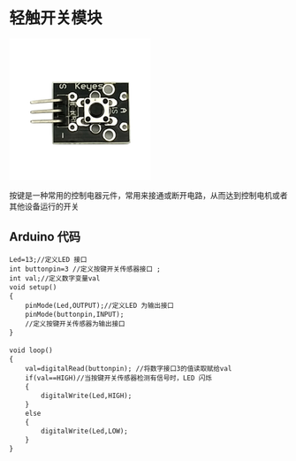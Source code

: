 # 轻触开关模块

![](/assets/qingchukaiguan.png)

按键是一种常用的控制电器元件，常用来接通或断开电路，从而达到控制电机或者其他设备运行的开关

## Arduino 代码

```
Led=13;//定义LED 接口 
int buttonpin=3 //定义按键开关传感器接口 ;
int val;//定义数字变量val 
void setup() 
{ 
    pinMode(Led,OUTPUT);//定义LED 为输出接口 
    pinMode(buttonpin,INPUT);
    //定义按键开关传感器为输出接口 
}

void loop() 
{ 
    val=digitalRead(buttonpin); //将数字接口3的值读取赋给val
    if(val==HIGH)//当按键开关传感器检测有信号时，LED 闪烁 
    {
        digitalWrite(Led,HIGH); 
    }
    else
    {
        digitalWrite(Led,LOW); 
    }
}
```



